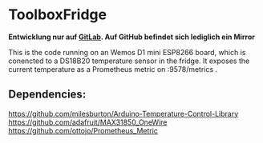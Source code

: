 # ToolboxFridge

**Entwicklung nur auf [GitLab](https://gitlab.com/ToolboxBodensee/kueche/ToolboxFridge). Auf GitHub befindet sich lediglich ein Mirror**

This is the code running on an Wemos D1 mini ESP8266 board, which is conencted to a DS18B20 temperature sensor in the fridge.
It exposes the current temperature as a Prometheus metric on :9578/metrics .

## Dependencies:
https://github.com/milesburton/Arduino-Temperature-Control-Library
https://github.com/adafruit/MAX31850_OneWire
https://github.com/ottojo/Prometheus_Metric
